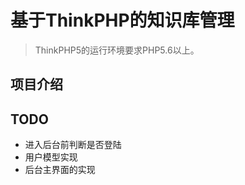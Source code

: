 
基于ThinkPHP的知识库管理
===============

> ThinkPHP5的运行环境要求PHP5.6以上。

## 项目介绍



## TODO
* 进入后台前判断是否登陆
* 用户模型实现
* 后台主界面的实现
